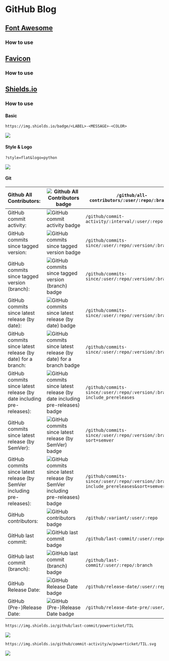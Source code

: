 # GitHub Blog

## [Font Awesome](https://fontawesome.com/)

### How to use



## [Favicon]([https://ko.wikipedia.org/wiki/%ED%8C%8C%EB%B9%84%EC%BD%98](https://ko.wikipedia.org/wiki/파비콘))

### How to use



## [Shields.io](https://shields.io/)

### How to use

#### Basic

```
https://img.shields.io/badge/<LABEL>-<MESSAGE>-<COLOR>
```

![](https://img.shields.io/badge/<LABEL>-<MESSAGE>-<COLOR>)

#### Style & Logo

```
?style=flat&logo=python
```

![](https://img.shields.io/badge/<LABEL>-<MESSAGE>-<COLOR>?style=flat&logo=python)



#### Git

| Github All Contributors:                                     | ![Github All Contributors badge](https://img.shields.io/badge/all%20contributors-66-brightgreen) | `/github/all-contributors/:user/:repo/:branch*`              |
| :----------------------------------------------------------- | ------------------------------------------------------------ | ------------------------------------------------------------ |
| GitHub commit activity:                                      | ![GitHub commit activity badge](https://img.shields.io/badge/commit%20activity-457%2Fmonth-blue) | `/github/commit-activity/:interval/:user/:repo`              |
| GitHub commits since tagged version:                         | ![GitHub commits since tagged version badge](https://img.shields.io/badge/commits%20since%203.4.7-4.2k-blue) | `/github/commits-since/:user/:repo/:version/:branch*`        |
| GitHub commits since tagged version (branch):                | ![GitHub commits since tagged version (branch) badge](https://img.shields.io/badge/commits%20since%203.4.7-4.2k-blue) | `/github/commits-since/:user/:repo/:version/:branch*`        |
| GitHub commits since latest release (by date):               | ![GitHub commits since latest release (by date) badge](https://img.shields.io/badge/commits%20since%203.5.7-157-blue) | `/github/commits-since/:user/:repo/:version/:branch*`        |
| GitHub commits since latest release (by date) for a branch:  | ![GitHub commits since latest release (by date) for a branch badge](https://img.shields.io/badge/commits%20since%203.5.7-157-blue) | `/github/commits-since/:user/:repo/:version/:branch*`        |
| GitHub commits since latest release (by date including pre-releases): | ![GitHub commits since latest release (by date including pre-releases) badge](https://img.shields.io/badge/commits%20since%20v3.5.8--alpha.1-158-blue) | `/github/commits-since/:user/:repo/:version/:branch*?include_prereleases` |
| GitHub commits since latest release (by SemVer):             | ![GitHub commits since latest release (by SemVer) badge](https://img.shields.io/badge/commits%20since%20v4.0.1-200-blue) | `/github/commits-since/:user/:repo/:version/:branch*?sort=semver` |
| GitHub commits since latest release (by SemVer including pre-releases): | ![GitHub commits since latest release (by SemVer including pre-releases) badge](https://img.shields.io/badge/commits%20since%20v4.0.2--alpha.1-201-blue) | `/github/commits-since/:user/:repo/:version/:branch*?include_prereleases&sort=semver` |
| GitHub contributors:                                         | ![GitHub contributors badge](https://img.shields.io/badge/contributors-397-brightgreen) | `/github/:variant/:user/:repo`                               |
| GitHub last commit:                                          | ![GitHub last commit badge](https://img.shields.io/badge/last%20commit-july%202013-red) | `/github/last-commit/:user/:repo`                            |
| GitHub last commit (branch):                                 | ![GitHub last commit (branch) badge](https://img.shields.io/badge/last%20commit-july%202013-red) | `/github/last-commit/:user/:repo/:branch`                    |
| GitHub Release Date:                                         | ![GitHub Release Date badge](https://img.shields.io/badge/release%20date-april%202017-red) | `/github/release-date/:user/:repo`                           |
| GitHub (Pre-)Release Date:                                   | ![GitHub (Pre-)Release Date badge](https://img.shields.io/badge/release%20date-april%202017-red) | `/github/release-date-pre/:user/:repo`                       |

```
https://img.shields.io/github/last-commit/powerticket/TIL
```

![](https://img.shields.io/github/last-commit/powerticket/TIL)

```
https://img.shields.io/github/commit-activity/w/powerticket/TIL.svg
```

![](https://img.shields.io/github/commit-activity/w/powerticket/TIL.svg)